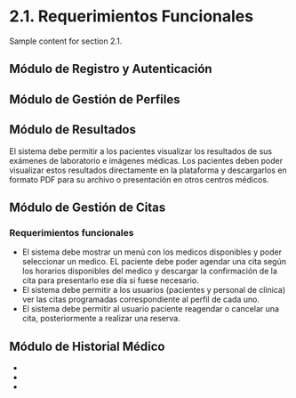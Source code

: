# 2.1. Requerimientos Funcionales

Sample content for section 2.1.

## Módulo de Registro y Autenticación


## Módulo de Gestión de Perfiles




## Módulo de Resultados

El sistema debe permitir a los pacientes visualizar los resultados de sus exámenes de laboratorio e imágenes médicas. Los pacientes deben poder visualizar estos resultados directamente en la plataforma y descargarlos en formato PDF para su archivo o presentación en otros centros médicos.

## Módulo de Gestión de Citas
### Requerimientos funcionales
- El sistema debe mostrar un menú con los medicos disponibles y poder seleccionar un medico. EL paciente debe poder agendar una cita según los horarios disponibles del medico y descargar la confirmación de la cita para presentarlo ese día si fuese necesario.
- El sistema debe permitir a los usuarios (pacientes y personal de clinica) ver las citas programadas correspondiente al perfil de cada uno.
- El sistema debe permitir al usuario paciente reagendar o cancelar una cita, posteriormente a realizar una reserva.

### 
## Módulo de Historial Médico
- 
-
-
